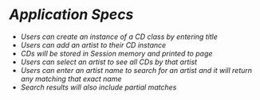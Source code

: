 # _Application Specs_

* _Users can create an instance of a CD class by entering title_
* _Users can add an artist to their CD instance_
* _CDs will be stored in Session memory and printed to page_
* _Users can select an artist to see all CDs by that artist_
* _Users can enter an artist name to search for an artist and it will return any matching that exact name_
* _Search results will also include partial matches_
